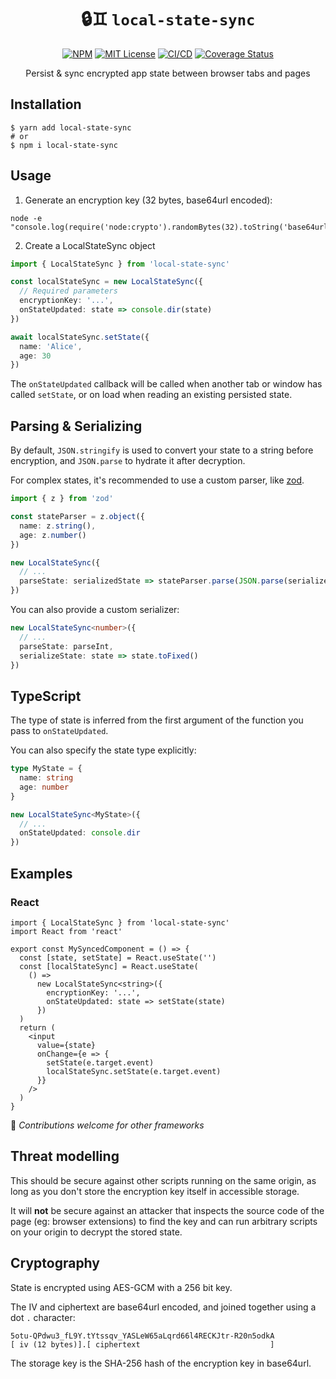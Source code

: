 <h1 align="center">🔒♊️ <code>local-state-sync</code></h1>

<div align="center">

[![NPM](https://img.shields.io/npm/v/local-state-sync?color=red)](https://www.npmjs.com/package/local-state-sync)
[![MIT License](https://img.shields.io/github/license/47ng/local-state-sync.svg?color=blue)](https://github.com/47ng/local-state-sync/blob/next/LICENSE)
[![CI/CD](https://github.com/47ng/local-state-sync/workflows/CI%2FCD/badge.svg?branch=next)](https://github.com/47ng/local-state-sync/actions)
[![Coverage Status](https://coveralls.io/repos/github/47ng/local-state-sync/badge.svg?branch=next)](https://coveralls.io/github/47ng/local-state-sync?branch=next)

</div>

<p align="center">
  Persist & sync encrypted app state between browser tabs and pages
</p>

## Installation

```shell
$ yarn add local-state-sync
# or
$ npm i local-state-sync
```

## Usage

1. Generate an encryption key (32 bytes, base64url encoded):

```shell
node -e "console.log(require('node:crypto').randomBytes(32).toString('base64url'))"
```

2. Create a LocalStateSync object

```ts
import { LocalStateSync } from 'local-state-sync'

const localStateSync = new LocalStateSync({
  // Required parameters
  encryptionKey: '...',
  onStateUpdated: state => console.dir(state)
})

await localStateSync.setState({
  name: 'Alice',
  age: 30
})
```

The `onStateUpdated` callback will be called when another tab or
window has called `setState`, or on load when reading an existing
persisted state.

## Parsing & Serializing

By default, `JSON.stringify` is used to convert your state to a string
before encryption, and `JSON.parse` to hydrate it after decryption.

For complex states, it's recommended to use a custom parser, like
[zod](https://github.com/colinhacks/zod).

```ts
import { z } from 'zod'

const stateParser = z.object({
  name: z.string(),
  age: z.number()
})

new LocalStateSync({
  // ...
  parseState: serializedState => stateParser.parse(JSON.parse(serializedState))
})
```

You can also provide a custom serializer:

```ts
new LocalStateSync<number>({
  // ...
  parseState: parseInt,
  serializeState: state => state.toFixed()
})
```

## TypeScript

The type of state is inferred from the first argument of the function you pass
to `onStateUpdated`.

You can also specify the state type explicitly:

```ts
type MyState = {
  name: string
  age: number
}

new LocalStateSync<MyState>({
  // ...
  onStateUpdated: console.dir
})
```

## Examples

### React

```tsx
import { LocalStateSync } from 'local-state-sync'
import React from 'react'

export const MySyncedComponent = () => {
  const [state, setState] = React.useState('')
  const [localStateSync] = React.useState(
    () =>
      new LocalStateSync<string>({
        encryptionKey: '...',
        onStateUpdated: state => setState(state)
      })
  )
  return (
    <input
      value={state}
      onChange={e => {
        setState(e.target.event)
        localStateSync.setState(e.target.event)
      }}
    />
  )
}
```

🙏 _Contributions welcome for other frameworks_

## Threat modelling

This should be secure against other scripts running on the same origin,
as long as you don't store the encryption key itself in accessible storage.

It will **not** be secure against an attacker that inspects the source
code of the page (eg: browser extensions) to find the key and can run
arbitrary scripts on your origin to decrypt the stored state.

## Cryptography

State is encrypted using AES-GCM with a 256 bit key.

The IV and ciphertext are base64url encoded, and joined together using a dot `.` character:

```
5otu-QPdwu3_fL9Y.tYtssqv_YASLeW65aLqrd66l4RECKJtr-R20n5odkA
[ iv (12 bytes)].[ ciphertext                             ]
```

The storage key is the SHA-256 hash of the encryption key in base64url.
